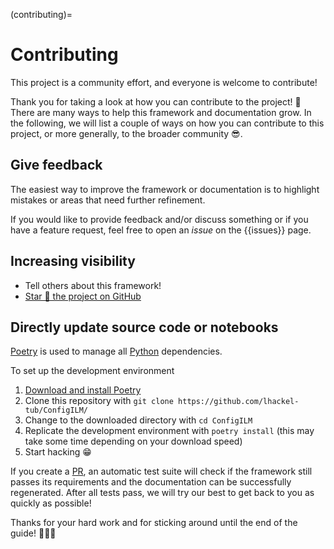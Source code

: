 (contributing)=
# Contributing
This project is a community effort, and everyone is welcome to contribute!

Thank you for taking a look at how you can contribute to the project! 💚
There are many ways to help this framework and documentation grow.
In the following, we will list a couple of ways on how you can contribute to this project, or more generally, to the broader community 😎.

## Give feedback
The easiest way to improve the framework or documentation is to highlight mistakes or areas that need further refinement.

If you would like to provide feedback and/or discuss something or if you have a feature request, feel free to open an _issue_ on the {{issues}} page.


## Increasing visibility
- Tell others about this framework!
- [Star 🌟 the project on GitHub](https://github.com/lhackel-tub/ConfigILM/)

## Directly update source code or notebooks

[Poetry](https://python-poetry.org/) is used to manage all [Python](https://www.python.org/) dependencies.

To set up the development environment
1. [Download and install Poetry](https://python-poetry.org/)
2. Clone this repository with `git clone https://github.com/lhackel-tub/ConfigILM/`
3. Change to the downloaded directory with `cd ConfigILM`
4. Replicate the development environment with `poetry install` (this may take some time depending on your download speed)
5. Start hacking 😁

If you create a [PR](https://docs.github.com/en/get-started/quickstart/hello-world#opening-a-pull-request), an automatic test suite will check if the framework still passes its requirements and the  documentation can be successfully regenerated.
After all tests pass, we will try our best to get back to you as quickly as possible!

Thanks for your hard work and for sticking around until the end of the guide! 🎉🎉🎉

